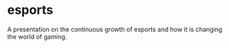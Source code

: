# esports
A presentation on the continuous growth of esports and how it is changing the world of gaming.
